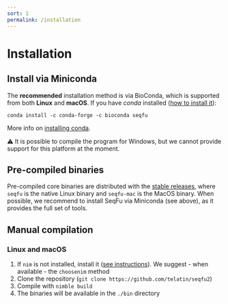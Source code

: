 ```yaml
---
sort: 1
permalink: /installation
---
```


# Installation


## Install via Miniconda

The **recommended** installation method is via BioConda, which is supported from both **Linux** and **macOS**.
If you have _conda_ installed ([how to install it](https://docs.conda.io/en/latest/miniconda.html)):

```
conda install -c conda-forge -c bioconda seqfu
```

More info on [installing conda](https://telatin.github.io/microbiome-bioinformatics/Install-Miniconda/).

:warning: It is possible to compile the program for Windows, but we cannot provide support for this platform at the moment.

## Pre-compiled binaries

Pre-compiled core binaries are distributed with the [stable releases](https://github.com/telatin/seqfu2/releases),
where `seqfu` is the native Linux binary and `seqfu-mac` is the MacOS binary.
When possible, we recommend to install SeqFu via Miniconda (see above), as it provides the full set of tools.


## Manual compilation

### Linux and macOS

1) If `nim` is not installed, install it ([see instructions](https://nim-lang.org/install_unix.html)). We suggest - when available - the `choosenim` method
2) Clone the repository (`git clone https://github.com/telatin/seqfu2`)
3) Compile with `nimble build`
4) The binaries will be available in the `./bin` directory

 
